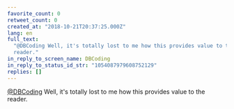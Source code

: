 ```yaml
---
favorite_count: 0
retweet_count: 0
created_at: "2018-10-21T20:37:25.000Z"
lang: en
full_text:
  "@DBCoding Well, it's totally lost to me how this provides value to the
  reader."
in_reply_to_screen_name: DBCoding
in_reply_to_status_id_str: "1054087979608752129"
replies: []
---
```


[@DBCoding](https://twitter.com/DBCoding) Well, it's totally lost to me how this
provides value to the reader.
